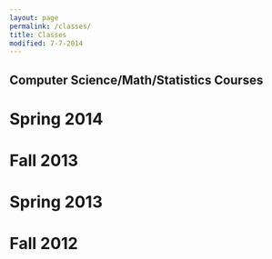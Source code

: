 ```yaml
---
layout: page
permalink: /classes/
title: Classes
modified: 7-7-2014
---
```


## Computer Science/Math/Statistics Courses

# Spring 2014

# Fall 2013

# Spring 2013

# Fall 2012

